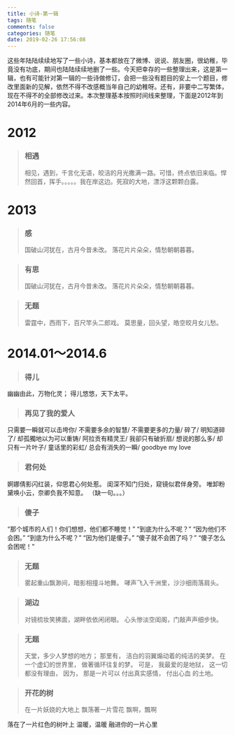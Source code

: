 ```yaml
---
title: 小诗-第一辑
tags: 随笔
comments: false
categories: 随笔
date: 2019-02-26 17:56:08
---
```

 这些年陆陆续续地写了一些小诗，基本都放在了微博、说说、朋友圈，很幼稚，毕竟没有功底，期间也陆陆续续地删了一些。今天把幸存的一些整理出来，这是第一辑，也有可能针对第一辑的一些诗做修订，会把一些没有题目的安上一个题目，修改里面新的见解，依然不得不改感概当年自己的幼稚呀。还有，非要中二写繁体，现在不得不的全部修改过来。本次整理基本按照时间线来整理，下面是2012年到2014年6月的一些内容。
<!--more-->
# 2012
> ### 相遇
>相见，遇到，千言化无语，皎洁的月光撒满一路。可惜，终点依旧来临。悍然回首，挥手。。。。。我在岸这边。死寂的大地，漂浮这颗颗白露。

# 2013
> ### 感
>国破山河犹在，古月今昔未改。
落花片片朵朵，情愁朝朝暮暮。

<!---->
> ### 有思
>国破山河犹在，古月今昔未改。
落花片片朵朵，情愁朝朝暮暮。

<!---->
> ### 无题
>雷霆中，西雨下，百尺竿头二郎戏。
莫思量，回头望，皓空皎月女儿愁。

# 2014.01～2014.6
<!---->
> ### 得儿
幽幽由此，万物化灵；
得儿悠悠，天下太平。

<!---->
> ### 再见了我的爱人
只需要一瞬就可以击垮你/
不需要多余的智慧/
不需要更多的力量/
碎了/
明知道碎了/
却孤獨地以为可以重铸/
阿拉贡有精灵王/
我卻只有破折扇/
想说的那么多/
却只有一片叶子/
童话里的彩虹/
总会有消失的一瞬/
goodbye my love

<!---->
> ### 君何处
婀娜倩影闪红装，仰思君心何处惹。
闺深不知门归处，窥镜似君伴身旁。
唯卸粉黛唤小云，奈卿负我不知意。
（缺一句。。。）

<!---->
> ### 傻子
“那个城市的人们！你们想想，他们都不睡觉！”
“到底为什么不呢？”
“因为他们不会困。”
“到底为什么不呢？”
“因为他们是傻子。”
“傻子就不会困了吗？”
“傻子怎么会困呢！”

<!---->
> ### 无题
>雾起重山飘渺间，暗影相撞斗地舞。
哮声飞入千洲里，沙沙细雨落肩头。

<!---->
> ### 湖边
>对镜梳妆笑拂面，湖畔依依闲闭眼。
心头惨淡空闺阁，门敲声声细步快。

<!---->
> ### 无题
>天堂，多少人梦想的地方；
那里有，
洁白的羽翼煽动着的纯洁的美梦。
在一个虚幻的世界里，
做著循环往复的梦。
可是，
我最爱的是地狱，
这一切都没有理由，
因为，
那是一片可以
付出真实感情，
付出心血
的土地。

<!---->
> ### 开花的树
>在一片妖娆的大地上
飘荡著一片雪花
飘啊，飄啊
>
落在了一片红色的树叶上
温暖，温暖
融进你的一片心里
